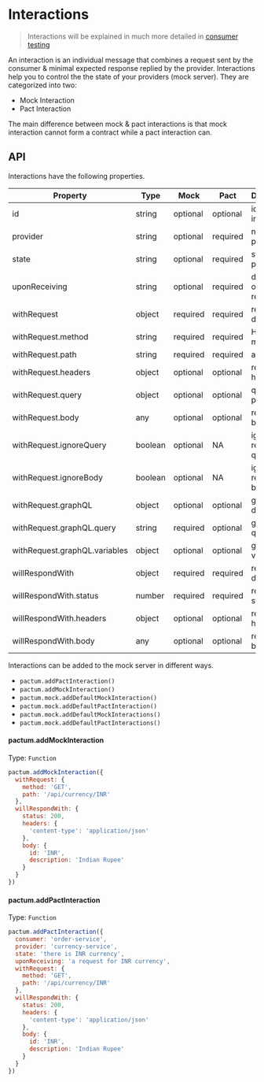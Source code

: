 # Interactions

> Interactions will be explained in much more detailed in [consumer testing](https://github.com/ASaiAnudeep/pactum/wiki/Consumer-Testing)

An interaction is an individual message that combines a request sent by the consumer & minimal expected response replied by the provider. Interactions help you to control the the state of your providers (mock server). They are categorized into two:

* Mock Interaction
* Pact Interaction

The main difference between mock & pact interactions is that mock interaction cannot form a contract while a pact interaction can.


## API

Interactions have the following properties.

| Property                      | Type    | Mock      | Pact      | Description                 |
| -----------------------       | ------- | --------  | --------  | --------------------------  |
| id                            | string  | optional  | optional  | id of the interaction       |
| provider                      | string  | optional  | required  | name of the provider        |
| state                         | string  | optional  | required  | state of the provider       |
| uponReceiving                 | string  | optional  | required  | description of the request  |
| withRequest                   | object  | required  | required  | request details             |
| withRequest.method            | string  | required  | required  | HTTP method                 |
| withRequest.path              | string  | required  | required  | api path                    |
| withRequest.headers           | object  | optional  | optional  | request headers             |
| withRequest.query             | object  | optional  | optional  | query parameters            |
| withRequest.body              | any     | optional  | optional  | request body                |
| withRequest.ignoreQuery       | boolean | optional  | NA        | ignore request query        |
| withRequest.ignoreBody        | boolean | optional  | NA        | ignore request body         |
| withRequest.graphQL           | object  | optional  | optional  | graphQL details             |
| withRequest.graphQL.query     | string  | required  | optional  | graphQL query               |
| withRequest.graphQL.variables | object  | optional  | optional  | graphQL variables           |
| willRespondWith               | object  | required  | required  | response details            |
| willRespondWith.status        | number  | required  | required  | response status code        |
| willRespondWith.headers       | object  | optional  | optional  | response headers            |
| willRespondWith.body          | any     | optional  | optional  | response body               |

Interactions can be added to the mock server in different ways.

* `pactum.addPactInteraction()`
* `pactum.addMockInteraction()`
* `pactum.mock.addDefaultMockInteraction()`
* `pactum.mock.addDefaultPactInteraction()`
* `pactum.mock.addDefaultMockInteractions()`
* `pactum.mock.addDefaultPactInteractions()`

#### pactum.addMockInteraction
Type: `Function`<br>

```javascript
pactum.addMockInteraction({
  withRequest: {
    method: 'GET',
    path: '/api/currency/INR'
  },
  willRespondWith: {
    status: 200,
    headers: {
      'content-type': 'application/json'
    },
    body: {
      id: 'INR',
      description: 'Indian Rupee'
    }
  }
})
```

#### pactum.addPactInteraction
Type: `Function`<br>

```javascript
pactum.addPactInteraction({
  consumer: 'order-service',
  provider: 'currency-service',
  state: 'there is INR currency',
  uponReceiving: 'a request for INR currency',
  withRequest: {
    method: 'GET',
    path: '/api/currency/INR'
  },
  willRespondWith: {
    status: 200,
    headers: {
      'content-type': 'application/json'
    },
    body: {
      id: 'INR',
      description: 'Indian Rupee'
    }
  }
})
```
